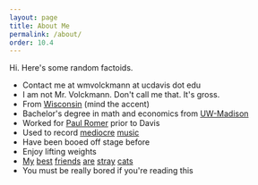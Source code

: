 ```yaml
---
layout: page
title: About Me
permalink: /about/
order: 10.4
---
```


Hi. Here's some random factoids.

* Contact me at wmvolckmann at ucdavis dot edu
* I am not Mr. Volckmann. Don't call me that. It's gross.
* From [Wisconsin](wisconsin.jpg) (mind the accent)
* Bachelor's degree in math and economics from [UW-Madison](uwmadison.jpg)
* Worked for [Paul Romer](https://en.wikipedia.org/wiki/Paul_Romer) prior to Davis
* Used to record [mediocre](https://youtu.be/a8SugaNcU98) [music](https://youtu.be/ZQbgzGuZRXg)
* Have been booed off stage before
* Enjoy lifting weights
* [My](https://youtu.be/vPQK9yEjJ8E) [best](https://youtu.be/NZAu0g-MDws)
  [friends](https://youtu.be/NmfF18jSU_c) [are](https://youtu.be/vqGo6AzBPvk)
  [stray](https://youtu.be/D8_4oXLJmC4) [cats](https://youtu.be/sO0uWgMzu6E)  
* You must be really bored if you're reading this

